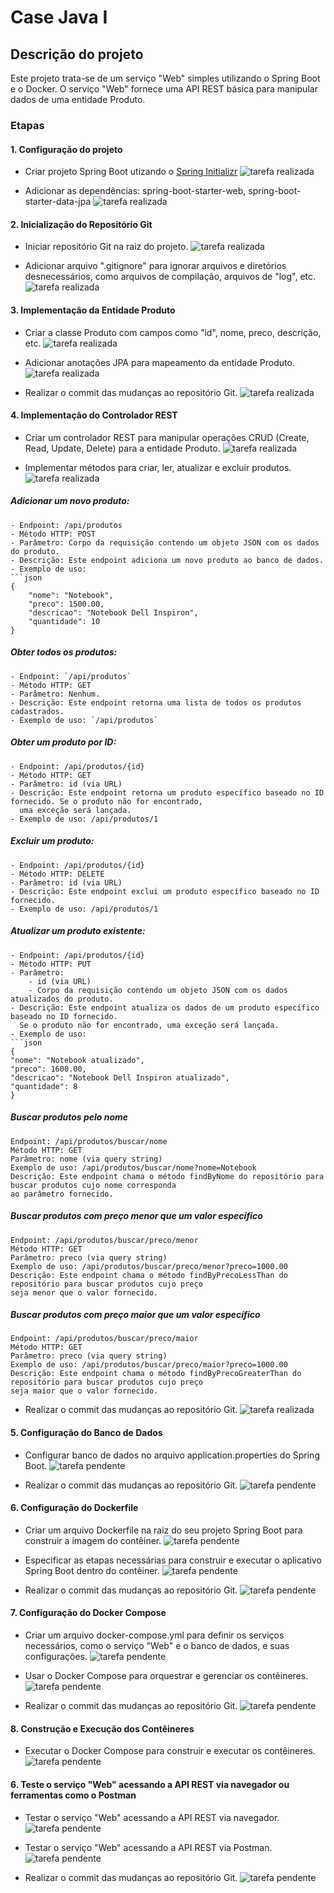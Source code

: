 # Case Java I

## Descrição do projeto

Este projeto trata-se de um serviço "Web" simples utilizando o Spring Boot e o Docker. O serviço "Web" fornece 
uma API REST básica para manipular dados de uma entidade Produto.

### Etapas

#### 1. Configuração do projeto

* Criar projeto Spring Boot utizando o [Spring Initializr](https://start.spring.io/)
![tarefa realizada](https://img.shields.io/badge/status-realizada-brightgreen?style=flat-square&logo=check&logoColor=white)

* Adicionar as dependências: spring-boot-starter-web, spring-boot-starter-data-jpa
![tarefa realizada](https://img.shields.io/badge/status-realizada-brightgreen?style=flat-square&logo=check&logoColor=white)

#### 2. Inicialização do Repositório Git

* Iniciar repositório Git na raiz do projeto. 
![tarefa realizada](https://img.shields.io/badge/status-realizada-brightgreen?style=flat-square&logo=check&logoColor=white)

* Adicionar arquivo ".gitignore" para ignorar arquivos e diretórios desnecessários, como arquivos de compilação, arquivos 
de "log", etc.
![tarefa realizada](https://img.shields.io/badge/status-realizada-brightgreen?style=flat-square&logo=check&logoColor=white)

#### 3. Implementação da Entidade Produto

* Criar a classe Produto com campos como "id", nome, preco, descrição, etc.
![tarefa realizada](https://img.shields.io/badge/status-realizada-brightgreen?style=flat-square&logo=check&logoColor=white)

* Adicionar anotações JPA para mapeamento da entidade Produto.
![tarefa realizada](https://img.shields.io/badge/status-realizada-brightgreen?style=flat-square&logo=check&logoColor=white)

* Realizar o commit das mudanças ao repositório Git.
![tarefa realizada](https://img.shields.io/badge/status-realizada-brightgreen?style=flat-square&logo=check&logoColor=white)

#### 4. Implementação do Controlador REST

* Criar um controlador REST para manipular operações CRUD (Create, Read, Update, Delete) para a entidade Produto.
![tarefa realizada](https://img.shields.io/badge/status-realizada-brightgreen?style=flat-square&logo=check&logoColor=white)

* Implementar métodos para criar, ler, atualizar e excluir produtos.
![tarefa realizada](https://img.shields.io/badge/status-realizada-brightgreen?style=flat-square&logo=check&logoColor=white)

##### Adicionar um novo produto:

    - Endpoint: /api/produtos
    - Método HTTP: POST
    - Parâmetro: Corpo da requisição contendo um objeto JSON com os dados do produto.
    - Descrição: Este endpoint adiciona um novo produto ao banco de dados.
    - Exemplo de uso:
    ```json
    {
        "nome": "Notebook",
        "preco": 1500.00,
        "descricao": "Notebook Dell Inspiron",
        "quantidade": 10
    }

##### Obter todos os produtos:

    - Endpoint: `/api/produtos`
    - Método HTTP: GET
    - Parâmetro: Nenhum.
    - Descrição: Este endpoint retorna uma lista de todos os produtos cadastrados.
    - Exemplo de uso: `/api/produtos`

##### Obter um produto por ID:
    - Endpoint: /api/produtos/{id}
    - Método HTTP: GET
    - Parâmetro: id (via URL)
    - Descrição: Este endpoint retorna um produto específico baseado no ID fornecido. Se o produto não for encontrado, 
      uma exceção será lançada.
    - Exemplo de uso: /api/produtos/1

##### Excluir um produto:
    
    - Endpoint: /api/produtos/{id}
    - Método HTTP: DELETE
    - Parâmetro: id (via URL)
    - Descrição: Este endpoint exclui um produto específico baseado no ID fornecido.
    - Exemplo de uso: /api/produtos/1

##### Atualizar um produto existente:

    - Endpoint: /api/produtos/{id}
    - Método HTTP: PUT
    - Parâmetro: 
        - id (via URL)
        - Corpo da requisição contendo um objeto JSON com os dados atualizados do produto.
    - Descrição: Este endpoint atualiza os dados de um produto específico baseado no ID fornecido. 
      Se o produto não for encontrado, uma exceção será lançada.
    - Exemplo de uso:
    ```json
    {
    "nome": "Notebook atualizado",
    "preco": 1600.00,
    "descricao": "Notebook Dell Inspiron atualizado",
    "quantidade": 8
    }

##### Buscar produtos pelo nome
    Endpoint: /api/produtos/buscar/nome
    Método HTTP: GET
    Parâmetro: nome (via query string)
    Exemplo de uso: /api/produtos/buscar/nome?nome=Notebook
    Descrição: Este endpoint chama o método findByNome do repositório para buscar produtos cujo nome corresponda 
    ao parâmetro fornecido.

##### Buscar produtos com preço menor que um valor específico
    Endpoint: /api/produtos/buscar/preco/menor
    Método HTTP: GET
    Parâmetro: preco (via query string)
    Exemplo de uso: /api/produtos/buscar/preco/menor?preco=1000.00
    Descrição: Este endpoint chama o método findByPrecoLessThan do repositório para buscar produtos cujo preço 
    seja menor que o valor fornecido.

##### Buscar produtos com preço maior que um valor específico
    Endpoint: /api/produtos/buscar/preco/maior
    Método HTTP: GET
    Parâmetro: preco (via query string)
    Exemplo de uso: /api/produtos/buscar/preco/maior?preco=1000.00
    Descrição: Este endpoint chama o método findByPrecoGreaterThan do repositório para buscar produtos cujo preço 
    seja maior que o valor fornecido.

* Realizar o commit das mudanças ao repositório Git.
![tarefa realizada](https://img.shields.io/badge/status-realizada-brightgreen?style=flat-square&logo=check&logoColor=white)

#### 5. Configuração do Banco de Dados
   
* Configurar banco de dados no arquivo application.properties do Spring Boot.
![tarefa pendente](https://img.shields.io/badge/status-pendente-red?style=flat-square&logo=times&logoColor=white)
 
* Realizar o commit das mudanças ao repositório Git.
![tarefa pendente](https://img.shields.io/badge/status-pendente-red?style=flat-square&logo=times&logoColor=white)
 
#### 6. Configuração do Dockerfile

* Criar um arquivo Dockerfile na raiz do seu projeto Spring Boot para construir a imagem do contêiner.
![tarefa pendente](https://img.shields.io/badge/status-pendente-red?style=flat-square&logo=times&logoColor=white)

* Especificar as etapas necessárias para construir e executar o aplicativo Spring Boot dentro do contêiner.
![tarefa pendente](https://img.shields.io/badge/status-pendente-red?style=flat-square&logo=times&logoColor=white)

* Realizar o commit das mudanças ao repositório Git.
![tarefa pendente](https://img.shields.io/badge/status-pendente-red?style=flat-square&logo=times&logoColor=white)

#### 7. Configuração do Docker Compose

* Criar um arquivo docker-compose.yml para definir os serviços necessários, como o serviço "Web" e o banco de dados, e suas configurações.
![tarefa pendente](https://img.shields.io/badge/status-pendente-red?style=flat-square&logo=times&logoColor=white)

* Usar o Docker Compose para orquestrar e gerenciar os contêineres.
![tarefa pendente](https://img.shields.io/badge/status-pendente-red?style=flat-square&logo=times&logoColor=white)

* Realizar o commit das mudanças ao repositório Git.
![tarefa pendente](https://img.shields.io/badge/status-pendente-red?style=flat-square&logo=times&logoColor=white)

#### 8. Construção e Execução dos Contêineres

* Executar o Docker Compose para construir e executar os contêineres.
![tarefa pendente](https://img.shields.io/badge/status-pendente-red?style=flat-square&logo=times&logoColor=white)

#### 6. Teste o serviço "Web" acessando a API REST via navegador ou ferramentas como o Postman
   
* Testar o serviço "Web" acessando a API REST via navegador.
![tarefa pendente](https://img.shields.io/badge/status-pendente-red?style=flat-square&logo=times&logoColor=white)

* Testar o serviço "Web" acessando a API REST via Postman.
![tarefa pendente](https://img.shields.io/badge/status-pendente-red?style=flat-square&logo=times&logoColor=white)
 
* Realizar o commit das mudanças ao repositório Git.
![tarefa pendente](https://img.shields.io/badge/status-pendente-red?style=flat-square&logo=times&logoColor=white)
